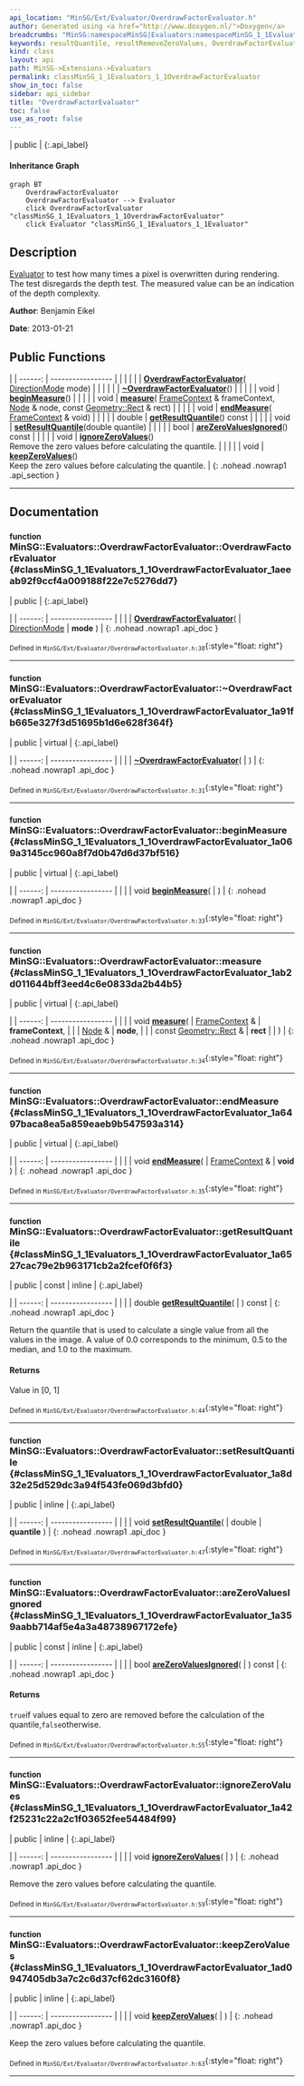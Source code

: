 ```yaml
---
api_location: "MinSG/Ext/Evaluator/OverdrawFactorEvaluator.h"
author: Generated using <a href="http://www.doxygen.nl/">Doxygen</a>
breadcrumbs: "MinSG:namespaceMinSG|Evaluators:namespaceMinSG_1_1Evaluators"
keywords: resultQuantile, resultRemoveZeroValues, OverdrawFactorEvaluator, ~OverdrawFactorEvaluator, beginMeasure, measure, endMeasure, getResultQuantile, setResultQuantile, areZeroValuesIgnored, ignoreZeroValues, keepZeroValues
kind: class
layout: api
path: MinSG->Extensions->Evaluators
permalink: classMinSG_1_1Evaluators_1_1OverdrawFactorEvaluator
show_in_toc: false
sidebar: api_sidebar
title: "OverdrawFactorEvaluator"
toc: false
use_as_root: false
---
```


| public |
{:.api_label}

#### Inheritance Graph

```mermaid
graph BT
	OverdrawFactorEvaluator
	OverdrawFactorEvaluator --> Evaluator
	click OverdrawFactorEvaluator "classMinSG_1_1Evaluators_1_1OverdrawFactorEvaluator"
	click Evaluator "classMinSG_1_1Evaluators_1_1Evaluator"
```

## Description



 [Evaluator](classMinSG_1_1Evaluators_1_1Evaluator) to test how many times a pixel is overwritten during rendering. The test disregards the depth test. The measured value can be an indication of the depth complexity.



**Author**: Benjamin Eikel



**Date**: 2013-01-21





## Public Functions

|
| ------: | ----------------- |
|  | |
|  | **[OverdrawFactorEvaluator](#classMinSG_1_1Evaluators_1_1OverdrawFactorEvaluator_1aeeab92f9ccf4a009188f22e7c5276dd7)**( [DirectionMode](classMinSG_1_1Evaluators_1_1Evaluator#classMinSG_1_1Evaluators_1_1Evaluator_1addbbec5e92458641beb8a715f7904b1b)  mode) |
|  | |
|  | **[~OverdrawFactorEvaluator](#classMinSG_1_1Evaluators_1_1OverdrawFactorEvaluator_1a91fb665e327f3d51695b1d6e628f364f)**() |
|  | |
| void | **[beginMeasure](#classMinSG_1_1Evaluators_1_1OverdrawFactorEvaluator_1a069a3145cc960a8f7d0b47d6d37bf516)**() |
|  | |
| void | **[measure](#classMinSG_1_1Evaluators_1_1OverdrawFactorEvaluator_1ab2d011644bff3eed4c6e0833da2b44b5)**( [FrameContext](classMinSG_1_1FrameContext) & frameContext,  [Node](classMinSG_1_1Node) & node, const [Geometry::Rect](namespaceGeometry#namespaceGeometry_1acedeea2f6bddd99f077df6f73901a875) & rect) |
|  | |
| void | **[endMeasure](#classMinSG_1_1Evaluators_1_1OverdrawFactorEvaluator_1a6497baca8ea5a859eaeb9b547593a314)**( [FrameContext](classMinSG_1_1FrameContext) & void) |
|  | |
| double | **[getResultQuantile](#classMinSG_1_1Evaluators_1_1OverdrawFactorEvaluator_1a6527cac79e2b963171cb2a2fcef0f6f3)**() const |
|  | |
| void | **[setResultQuantile](#classMinSG_1_1Evaluators_1_1OverdrawFactorEvaluator_1a8d32e25d529dc3a94f543fe069d3bfd0)**(double quantile) |
|  | |
| bool | **[areZeroValuesIgnored](#classMinSG_1_1Evaluators_1_1OverdrawFactorEvaluator_1a359aabb714af5e4a3a48738967172efe)**() const |
|  | |
| void | **[ignoreZeroValues](#classMinSG_1_1Evaluators_1_1OverdrawFactorEvaluator_1a42f25231c22a2c1f03652fee54484f99)**() <br/> Remove the zero values before calculating the quantile. |
|  | |
| void | **[keepZeroValues](#classMinSG_1_1Evaluators_1_1OverdrawFactorEvaluator_1ad0947405db3a7c2c6d37cf62dc3160f8)**() <br/> Keep the zero values before calculating the quantile. |
{: .nohead .nowrap1 .api_section }


-------------------------------------------------------------------

## Documentation

### <small>function</small><br/> MinSG::Evaluators::OverdrawFactorEvaluator::OverdrawFactorEvaluator {#classMinSG_1_1Evaluators_1_1OverdrawFactorEvaluator_1aeeab92f9ccf4a009188f22e7c5276dd7}

| public |
{:.api_label}

|
| ------: | ----------------- |
|  |
|  **[OverdrawFactorEvaluator](#classMinSG_1_1Evaluators_1_1OverdrawFactorEvaluator_1aeeab92f9ccf4a009188f22e7c5276dd7)**( |  [DirectionMode](classMinSG_1_1Evaluators_1_1Evaluator#classMinSG_1_1Evaluators_1_1Evaluator_1addbbec5e92458641beb8a715f7904b1b)  | **mode** ) |
{: .nohead .nowrap1 .api_doc }





<sub>Defined in `MinSG/Ext/Evaluator/OverdrawFactorEvaluator.h:30`</sub>{:style="float: right"}

-------------------------------------------------------------------

### <small>function</small><br/> MinSG::Evaluators::OverdrawFactorEvaluator::~OverdrawFactorEvaluator {#classMinSG_1_1Evaluators_1_1OverdrawFactorEvaluator_1a91fb665e327f3d51695b1d6e628f364f}

| public | virtual |
{:.api_label}

|
| ------: | ----------------- |
|  |
|  **[~OverdrawFactorEvaluator](#classMinSG_1_1Evaluators_1_1OverdrawFactorEvaluator_1a91fb665e327f3d51695b1d6e628f364f)**( |  ) |
{: .nohead .nowrap1 .api_doc }





<sub>Defined in `MinSG/Ext/Evaluator/OverdrawFactorEvaluator.h:31`</sub>{:style="float: right"}

-------------------------------------------------------------------

### <small>function</small><br/> MinSG::Evaluators::OverdrawFactorEvaluator::beginMeasure {#classMinSG_1_1Evaluators_1_1OverdrawFactorEvaluator_1a069a3145cc960a8f7d0b47d6d37bf516}

| public | virtual |
{:.api_label}

|
| ------: | ----------------- |
|  |
| void **[beginMeasure](#classMinSG_1_1Evaluators_1_1OverdrawFactorEvaluator_1a069a3145cc960a8f7d0b47d6d37bf516)**( |  ) |
{: .nohead .nowrap1 .api_doc }





<sub>Defined in `MinSG/Ext/Evaluator/OverdrawFactorEvaluator.h:33`</sub>{:style="float: right"}

-------------------------------------------------------------------

### <small>function</small><br/> MinSG::Evaluators::OverdrawFactorEvaluator::measure {#classMinSG_1_1Evaluators_1_1OverdrawFactorEvaluator_1ab2d011644bff3eed4c6e0833da2b44b5}

| public | virtual |
{:.api_label}

|
| ------: | ----------------- |
|  |
| void **[measure](#classMinSG_1_1Evaluators_1_1OverdrawFactorEvaluator_1ab2d011644bff3eed4c6e0833da2b44b5)**( |  [FrameContext](classMinSG_1_1FrameContext) & | **frameContext**, |
| |  [Node](classMinSG_1_1Node) & | **node**, |
| | const [Geometry::Rect](namespaceGeometry#namespaceGeometry_1acedeea2f6bddd99f077df6f73901a875) & | **rect** |
|   ) |
{: .nohead .nowrap1 .api_doc }





<sub>Defined in `MinSG/Ext/Evaluator/OverdrawFactorEvaluator.h:34`</sub>{:style="float: right"}

-------------------------------------------------------------------

### <small>function</small><br/> MinSG::Evaluators::OverdrawFactorEvaluator::endMeasure {#classMinSG_1_1Evaluators_1_1OverdrawFactorEvaluator_1a6497baca8ea5a859eaeb9b547593a314}

| public | virtual |
{:.api_label}

|
| ------: | ----------------- |
|  |
| void **[endMeasure](#classMinSG_1_1Evaluators_1_1OverdrawFactorEvaluator_1a6497baca8ea5a859eaeb9b547593a314)**( |  [FrameContext](classMinSG_1_1FrameContext) & | **void** ) |
{: .nohead .nowrap1 .api_doc }





<sub>Defined in `MinSG/Ext/Evaluator/OverdrawFactorEvaluator.h:35`</sub>{:style="float: right"}

-------------------------------------------------------------------

### <small>function</small><br/> MinSG::Evaluators::OverdrawFactorEvaluator::getResultQuantile {#classMinSG_1_1Evaluators_1_1OverdrawFactorEvaluator_1a6527cac79e2b963171cb2a2fcef0f6f3}

| public | const | inline |
{:.api_label}

|
| ------: | ----------------- |
|  |
| double **[getResultQuantile](#classMinSG_1_1Evaluators_1_1OverdrawFactorEvaluator_1a6527cac79e2b963171cb2a2fcef0f6f3)**( |  ) const |
{: .nohead .nowrap1 .api_doc }



Return the quantile that is used to calculate a single value from all the values in the image. A value of 0.0 corresponds to the minimum, 0.5 to the median, and 1.0 to the maximum.


#### Returns
Value in [0, 1]





<sub>Defined in `MinSG/Ext/Evaluator/OverdrawFactorEvaluator.h:44`</sub>{:style="float: right"}

-------------------------------------------------------------------

### <small>function</small><br/> MinSG::Evaluators::OverdrawFactorEvaluator::setResultQuantile {#classMinSG_1_1Evaluators_1_1OverdrawFactorEvaluator_1a8d32e25d529dc3a94f543fe069d3bfd0}

| public | inline |
{:.api_label}

|
| ------: | ----------------- |
|  |
| void **[setResultQuantile](#classMinSG_1_1Evaluators_1_1OverdrawFactorEvaluator_1a8d32e25d529dc3a94f543fe069d3bfd0)**( | double | **quantile** ) |
{: .nohead .nowrap1 .api_doc }





<sub>Defined in `MinSG/Ext/Evaluator/OverdrawFactorEvaluator.h:47`</sub>{:style="float: right"}

-------------------------------------------------------------------

### <small>function</small><br/> MinSG::Evaluators::OverdrawFactorEvaluator::areZeroValuesIgnored {#classMinSG_1_1Evaluators_1_1OverdrawFactorEvaluator_1a359aabb714af5e4a3a48738967172efe}

| public | const | inline |
{:.api_label}

|
| ------: | ----------------- |
|  |
| bool **[areZeroValuesIgnored](#classMinSG_1_1Evaluators_1_1OverdrawFactorEvaluator_1a359aabb714af5e4a3a48738967172efe)**( |  ) const |
{: .nohead .nowrap1 .api_doc }




#### Returns
`true`if values equal to zero are removed before the calculation of the quantile,`false`otherwise.





<sub>Defined in `MinSG/Ext/Evaluator/OverdrawFactorEvaluator.h:55`</sub>{:style="float: right"}

-------------------------------------------------------------------

### <small>function</small><br/> MinSG::Evaluators::OverdrawFactorEvaluator::ignoreZeroValues {#classMinSG_1_1Evaluators_1_1OverdrawFactorEvaluator_1a42f25231c22a2c1f03652fee54484f99}

| public | inline |
{:.api_label}

|
| ------: | ----------------- |
|  |
| void **[ignoreZeroValues](#classMinSG_1_1Evaluators_1_1OverdrawFactorEvaluator_1a42f25231c22a2c1f03652fee54484f99)**( |  ) |
{: .nohead .nowrap1 .api_doc }

Remove the zero values before calculating the quantile.





<sub>Defined in `MinSG/Ext/Evaluator/OverdrawFactorEvaluator.h:59`</sub>{:style="float: right"}

-------------------------------------------------------------------

### <small>function</small><br/> MinSG::Evaluators::OverdrawFactorEvaluator::keepZeroValues {#classMinSG_1_1Evaluators_1_1OverdrawFactorEvaluator_1ad0947405db3a7c2c6d37cf62dc3160f8}

| public | inline |
{:.api_label}

|
| ------: | ----------------- |
|  |
| void **[keepZeroValues](#classMinSG_1_1Evaluators_1_1OverdrawFactorEvaluator_1ad0947405db3a7c2c6d37cf62dc3160f8)**( |  ) |
{: .nohead .nowrap1 .api_doc }

Keep the zero values before calculating the quantile.





<sub>Defined in `MinSG/Ext/Evaluator/OverdrawFactorEvaluator.h:63`</sub>{:style="float: right"}

-------------------------------------------------------------------

